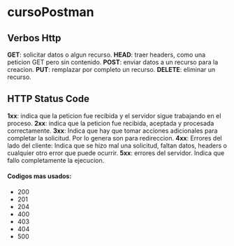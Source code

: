 # cursoPostman

## Verbos Http 

__GET__: solicitar datos o algun recurso.
__HEAD__: traer headers, como una peticion GET pero sin contenido.
__POST__: enviar datos a un recurso para la creacion. 
__PUT__: remplazar por completo un recurso.
__DELETE__: eliminar un recurso. 

## HTTP Status Code

__1xx__: indica que la peticion fue recibida y el servidor sigue trabajando en el proceso.
__2xx__: indica que la peticion fue recibida, aceptada y procesada correctamente. 
__3xx__: Indica que hay que tomar acciones adicionales para completar la solicitud. Por lo genera son para redireccion.
__4xx__: Errores del lado del cliente: Indica que se hizo mal una solicitud, faltan datos, headers o cualquier otro error que puede ocurrir.
__5xx__: errores del servidor. Indica que fallo completamente la ejecucion. 


#### Codigos mas usados: 

* 200
* 201
* 204
* 400
* 403
* 404
* 500

